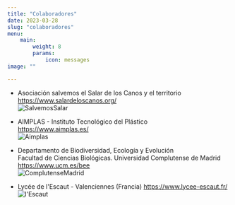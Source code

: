 ```yaml
---
title: "Colaboradores"
date: 2023-03-28
slug: "colaboradores"
menu:
    main:
        weight: 8
        params: 
            icon: messages
image: ""

---
```

* Asociación salvemos el Salar de los Canos y el territorio  
<https://www.salardeloscanos.org/>  
![SalvemosSalar](/img/colaboradores/2.SalvemosSalar.jpg)

* AIMPLAS - Instituto Tecnológico del Plástico  
<https://www.aimplas.es/>  
![Aimplas](/img/colaboradores/1.Aimplas.jpg)

* Departamento de Biodiversidad, Ecología y Evolución  
Facultad de Ciencias Biológicas. Universidad Complutense de Madrid  
<https://www.ucm.es/bee>  
![ComplutenseMadrid](/img/colaboradores/3.Complutense.png)

* Lycée de l'Escaut - Valenciennes (Francia) 
<https://www.lycee-escaut.fr/>  
![l'Escaut](/img/colaboradores/4.LyceeEscaut.png)



